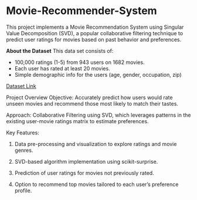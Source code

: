 # Movie-Recommender-System
This project implements a Movie Recommendation System using Singular Value Decomposition (SVD), a popular collaborative filtering technique to predict user ratings for movies based on past behavior and preferences.

 **About the Dataset**
This data set consists of:
* 100,000 ratings (1-5) from 943 users on 1682 movies.
* Each user has rated at least 20 movies.
* Simple demographic info for the users (age, gender, occupation, zip)

[Dataset Link](https://www.kaggle.com/datasets/prajitdatta/movielens-100k-dataset)

Project Overview
Objective: Accurately predict how users would rate unseen movies and recommend those most likely to match their tastes.

Approach: Collaborative Filtering using SVD, which leverages patterns in the existing user-movie ratings matrix to estimate preferences.


Key Features:
1. Data pre-processing and visualization to explore ratings and movie genres.

2. SVD-based algorithm implementation using scikit-surprise.

3. Prediction of user ratings for movies not previously rated.

4. Option to recommend top movies tailored to each user’s preference profile.
